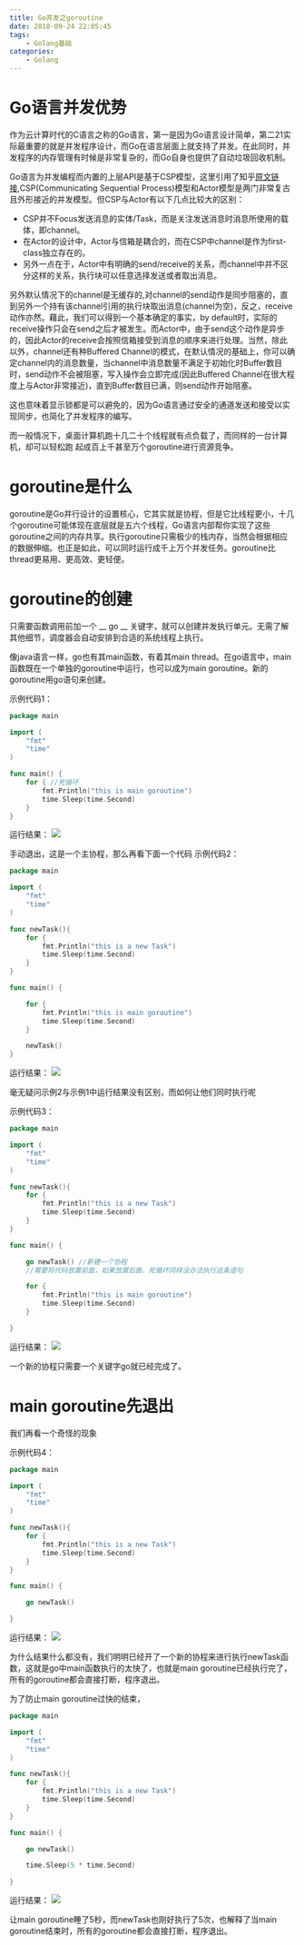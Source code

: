 ```yaml
---
title: Go并发之goroutine
date: 2018-09-24 22:05:45
tags:
    - Golang基础
categories:
    - Golang
---
```


# Go语言并发优势


作为云计算时代的C语言之称的Go语言，第一是因为Go语言设计简单，第二21实际最重要的就是并发程序设计，而Go在语言层面上就支持了并发。在此同时，并发程序的内存管理有时候是非常复杂的，而Go自身也提供了自动垃圾回收机制。

<!-- more -->

Go语言为并发编程而内置的上层API是基于CSP模型，这里引用了知乎[原文链接](https://www.zhihu.com/question/26192499),CSP(Communicating Sequential Process)模型和Actor模型是两门非常复古且外形接近的并发模型。但CSP与Actor有以下几点比较大的区别：

- CSP并不Focus发送消息的实体/Task，而是关注发送消息时消息所使用的载体，即channel。
- 在Actor的设计中，Actor与信箱是耦合的，而在CSP中channel是作为first-class独立存在的。
- 另外一点在于，Actor中有明确的send/receive的关系，而channel中并不区分这样的关系，执行块可以任意选择发送或者取出消息。

另外默认情况下的channel是无缓存的,对channel的send动作是同步阻塞的，直到另外一个持有该channel引用的执行块取出消息(channel为空)，反之，receive动作亦然。藉此，我们可以得到一个基本确定的事实，by default时，实际的receive操作只会在send之后才被发生。而Actor中，由于send这个动作是异步的，因此Actor的receive会按照信箱接受到消息的顺序来进行处理。当然，除此以外，channel还有种Buffered Channel的模式，在默认情况的基础上，你可以确定channel内的消息数量，当channel中消息数量不满足于初始化时Buffer数目时，send动作不会被阻塞，写入操作会立即完成(因此Buffered Channel在很大程度上与Actor非常接近)，直到Buffer数目已满，则send动作开始阻塞。

这也意味着显示锁都是可以避免的，因为Go语言通过安全的通道发送和接受以实现同步，也简化了并发程序的编写。

而一般情况下，桌面计算机跑十几二十个线程就有点负载了，而同样的一台计算机，却可以轻松跑
起成百上千甚至万个goroutine进行资源竞争。


# goroutine是什么

goroutine是Go并行设计的设置核心，它其实就是协程，但是它比线程更小，十几个goroutine可能体现在底层就是五六个线程，Go语言内部帮你实现了这些goroutine之间的内存共享。执行goroutine只需极少的栈内存，当然会根据相应的数据伸缩。也正是如此，可以同时运行成千上万个并发任务。goroutine比thread更易用、更高效、更轻便。

# goroutine的创建

只需要函数调用前加一个 __ go __ 关键字，就可以创建并发执行单元。无需了解其他细节，调度器会自动安排到合适的系统线程上执行。

像java语言一样，go也有其main函数，有着其main thread。在go语言中，main函数既在一个单独的goroutine中运行，也可以成为main goroutine。新的goroutine用go语句来创建。

示例代码1：
``` Go
package main

import (
    "fmt"
    "time"
)

func main() {
    for { //死循环
        fmt.Println("this is main goroutine")
        time.Sleep(time.Second)
    }
}
```
运行结果：
![](main_goroutine.png)

手动退出，这是一个主协程，那么再看下面一个代码
示例代码2：
``` Go
package main

import (
    "fmt"
    "time"
)

func newTask(){
    for {
        fmt.Println("this is a new Task")
        time.Sleep(time.Second)
    }
}

func main() {

    for {
        fmt.Println("this is main goroutine")
        time.Sleep(time.Second)
    }

    newTask()
}
```
运行结果：
![](main_goroutine.png)

毫无疑问示例2与示例1中运行结果没有区别，而如何让他们同时执行呢

示例代码3：
``` Go
package main

import (
    "fmt"
    "time"
)

func newTask(){
    for {
        fmt.Println("this is a new Task")
        time.Sleep(time.Second)
    }
}

func main() {

    go newTask() //新建一个协程
    //需要将代码放置前面，如果放置后面，死循环同样没办法执行这条语句

    for {
        fmt.Println("this is main goroutine")
        time.Sleep(time.Second)
    }

}
```

运行结果：
![](new_goroutine.png)

一个新的协程只需要一个关键字go就已经完成了。

# main goroutine先退出

我们再看一个奇怪的现象

示例代码4：
``` Go
package main

import (
    "fmt"
    "time"
)

func newTask(){
    for {
        fmt.Println("this is a new Task")
        time.Sleep(time.Second)
    }
}

func main() {

    go newTask()

}
```
运行结果：
![](main_goroutine_exit_first.png)

为什么结果什么都没有，我们明明已经开了一个新的协程来进行执行newTask函数，这就是go中main函数执行的太快了，也就是main goroutine已经执行完了，所有的goroutine都会直接打断，程序退出。

为了防止main goroutine过快的结束，
``` Go
package main

import (
    "fmt"
    "time"
)

func newTask(){
    for {
        fmt.Println("this is a new Task")
        time.Sleep(time.Second)
    }
}

func main() {

    go newTask()

    time.Sleep(5 * time.Second)

}
```
运行结果：
![](sleep_main.png)

让main goroutine睡了5秒，而newTask也刚好执行了5次，也解释了当main goroutine结束时，所有的goroutine都会直接打断，程序退出。